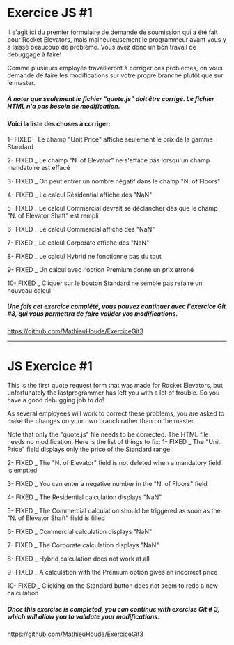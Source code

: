 # Exercice JS #1

Il s'agit ici du premier formulaire de demande de soumission qui a été fait pour Rocket Elevators, mais malheureusement le 
programmeur avant vous y a laissé beaucoup de problème. Vous avez donc un bon travail de débuggage à faire!

Comme plusieurs employés travailleront à corriger ces problèmes, on vous demande de faire les modifications sur votre propre branche plutôt que sur le master.

##### À noter que seulement le fichier "quote.js" doit être corrigé. Le fichier HTML n'a pas besoin de modification.

#### Voici la liste des choses à corriger:

1- FIXED _ Le champ "Unit Price" affiche seulement le prix de la gamme Standard

2- FIXED _  Le champ "N. of Elevator" ne s'efface pas lorsqu'un champ mandatoire est effacé

3- FIXED _  On peut entrer un nombre négatif dans le champ "N. of Floors"

4- FIXED _  Le calcul Résidential affiche des "NaN"

5- FIXED _  Le calcul Commercial devrait se déclancher dès que le champ "N. of Elevator Shaft" est rempli

6- FIXED _  Le calcul Commercial affiche des "NaN"

7- FIXED _  Le calcul Corporate affiche des "NaN"

8- FIXED _  Le calcul Hybrid ne fonctionne pas du tout

9- FIXED _ Un calcul avec l'option Premium donne un prix erroné

10- FIXED _ Cliquer sur le bouton Standard ne semble pas refaire un nouveau calcul

##### Une fois cet exercice complété, vous pouvez continuer avec l'exercice Git #3, qui vous permettra de faire valider vos modifications.
https://github.com/MathieuHoude/ExerciceGit3

------------------------------------------------------------------------------------------------------------------

# JS Exercice #1

This is the first quote request form that was made for Rocket Elevators, but unfortunately the lastprogrammer has left you with a lot of trouble. So you have a good debugging job to do!

As several employees will work to correct these problems, you are asked to make the changes on your own branch rather than on the master.

Note that only the "quote.js" file needs to be corrected. The HTML file needs no modification.
Here is the list of things to fix:
1- FIXED _  The "Unit Price" field displays only the price of the Standard range

2- FIXED _  The "N. of Elevator" field is not deleted when a mandatory field is emptied

3- FIXED _  You can enter a negative number in the "N. of Floors" field

4- FIXED _  The Residential calculation displays "NaN"

5- FIXED _  The Commercial calculation should be triggered as soon as the "N. of Elevator Shaft" field is filled

6- FIXED _  Commercial calculation displays "NaN"

7- FIXED _  The Corporate calculation displays "NaN"

8- FIXED _  Hybrid calculation does not work at all

9- FIXED _  A calculation with the Premium option gives an incorrect price

10- FIXED _  Clicking on the Standard button does not seem to redo a new calculation

##### Once this exercise is completed, you can continue with exercise Git # 3, which will allow you to validate your modifications.
https://github.com/MathieuHoude/ExerciceGit3

